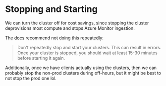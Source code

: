 # Stopping and Starting

We can turn the cluster off for cost savings, since stopping the cluster deprovisions most compute and stops Azure Monitor ingestion.

The [docs](https://learn.microsoft.com/en-us/azure/aks/start-stop-cluster?tabs=azure-cli#start-an-aks-cluster) recommend not doing this repeatedly:

> Don't repeatedly stop and start your clusters. This can result in errors. Once your cluster is stopped, you should wait at least 15-30 minutes before starting it again.

Additionally, once we have clients actually using the clusters, then we can probably stop the non-prod clusters during off-hours, but it might be best to not stop the prod one lol.